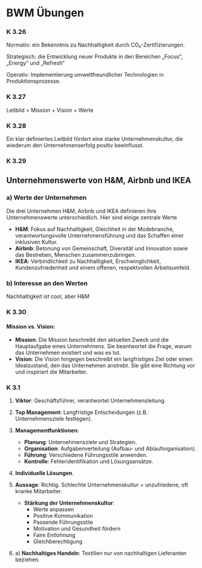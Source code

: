 # BWM Übungen

### K 3.26

Normativ: ein Bekenntnis zu Nachhaltigkeit durch CO₂-Zertifizierungen.

Strategisch: die Entwicklung neuer Produkte in den Bereichen „Focus“, „Energy“ und „Refresh“

Operativ: Implementierung umweltfreundlicher Technologien in Produktionsprozesse.

### K 3.27

Leitbild = Mission + Vision + Werte

### K 3.28

Ein klar definiertes Leitbild fördert eine starke Unternehmenskultur, die wiederum den Unternehmenserfolg positiv beeinflusst.

### K 3.29

## Unternehmenswerte von H&M, Airbnb und IKEA

### a) Werte der Unternehmen

Die drei Unternehmen H&M, Airbnb und IKEA definieren ihre Unternehmenswerte unterschiedlich. Hier sind einige zentrale Werte
- **H&M**: Fokus auf Nachhaltigkeit, Gleichheit in der Modebranche, verantwortungsvolle Unternehmensführung und das Schaffen einer inklusiven Kultur.
- **Airbnb**: Betonung von Gemeinschaft, Diversität und Innovation sowie das Bestreben, Menschen zusammenzubringen.
- **IKEA**: Verbindlichkeit zu Nachhaltigkeit, Erschwinglichkeit, Kundenzufriedenheit und einem offenen, respektvollen Arbeitsumfeld.

### b) Interesse an den Werten

Nachhaltigkeit ist cool, aber H&M

### K 3.30

#### Mission vs. Vision:

- **Mission**: Die Mission beschreibt den aktuellen Zweck und die Hauptaufgabe eines Unternehmens. Sie beantwortet die Frage, warum das Unternehmen existiert und was es tut.
- **Vision**: Die Vision hingegen beschreibt ein langfristiges Ziel oder einen Idealzustand, den das Unternehmen anstrebt. Sie gibt eine Richtung vor und inspiriert die Mitarbeiter.


### K 3.1

1. **Viktor**: Geschäftsführer, verantwortet Unternehmensleitung.

2. **Top Management**: Langfristige Entscheidungen (z.B. Unternehmensziele festlegen).

3. **Managementfunktionen**:
   - **Planung**: Unternehmensziele und Strategien.
   - **Organisation**: Aufgabenverteilung (Aufbau- und Ablauforganisation).
   - **Führung**: Verschiedene Führungsstile anwenden.
   - **Kontrolle**: Fehleridentifikation und Lösungsansätze.

4. **Individuelle Lösungen**.

5. **Aussage**: Richtig. Schlechte Unternehmenskultur = unzufriedene, oft kranke Mitarbeiter.
   - **Stärkung der Unternehmenskultur**: 
     - Werte anpassen
     - Positive Kommunikation
     - Passende Führungsstile
     - Motivation und Gesundheit fördern
     - Faire Entlohnung
     - Gleichberechtigung

6. a) **Nachhaltiges Handeln**: Textilien nur von nachhaltigen Lieferanten beziehen.